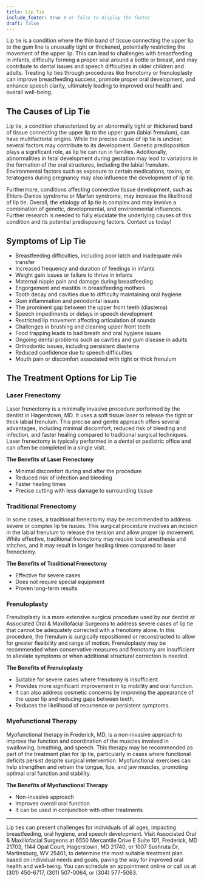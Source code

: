 ```yaml
---
title: Lip Tie
include_footer: true # or false to display the footer
draft: false
---
```


Lip tie is a condition where the thin band of tissue connecting the upper lip to the gum line is unusually tight or thickened, potentially restricting the movement of the upper lip. This can lead to challenges with breastfeeding in infants, difficulty forming a proper seal around a bottle or breast, and may contribute to dental issues and speech difficulties in older children and adults. Treating lip ties through procedures like frenotomy or frenuloplasty can improve breastfeeding success, promote proper oral development, and enhance speech clarity, ultimately leading to improved oral health and overall well-being. 

## The Causes of Lip Tie 

Lip tie, a condition characterized by an abnormally tight or thickened band of tissue connecting the upper lip to the upper gum (labial frenulum), can have multifactorial origins. While the precise cause of lip tie is unclear, several factors may contribute to its development. Genetic predisposition plays a significant role, as lip tie can run in families. Additionally, abnormalities in fetal development during gestation may lead to variations in the formation of the oral structures, including the labial frenulum. Environmental factors such as exposure to certain medications, toxins, or teratogens during pregnancy may also influence the development of lip tie.

Furthermore, conditions affecting connective tissue development, such as Ehlers-Danlos syndrome or Marfan syndrome, may increase the likelihood of lip tie. Overall, the etiology of lip tie is complex and may involve a combination of genetic, developmental, and environmental influences. Further research is needed to fully elucidate the underlying causes of this condition and its potential predisposing factors. Contact us today! 

## Symptoms of Lip Tie 
- Breastfeeding difficulties, including poor latch and inadequate milk transfer
- Increased frequency and duration of feedings in infants
- Weight gain issues or failure to thrive in infants
- Maternal nipple pain and damage during breastfeeding
- Engorgement and mastitis in breastfeeding mothers
- Tooth decay and cavities due to difficulty maintaining oral hygiene
- Gum inflammation and periodontal issues
- The prominent gap between the upper front teeth (diastema)
- Speech impediments or delays in speech development
- Restricted lip movement affecting articulation of sounds
- Challenges in brushing and cleaning upper front teeth
- Food trapping leads to bad breath and oral hygiene issues
- Ongoing dental problems such as cavities and gum disease in adults
- Orthodontic issues, including persistent diastema
- Reduced confidence due to speech difficulties
- Mouth pain or discomfort associated with tight or thick frenulum

## The Treatment Options for Lip Tie

### Laser Frenectomy

Laser frenectomy is a minimally invasive procedure performed by the dentist in Hagerstown, MD. It uses a soft tissue laser to release the tight or thick labial frenulum. This precise and gentle approach offers several advantages, including minimal discomfort, reduced risk of bleeding and infection, and faster healing compared to traditional surgical techniques. Laser frenectomy is typically performed in a dental or pediatric office and can often be completed in a single visit. 

**The Benefits of Laser Frenectomy**

- Minimal discomfort during and after the procedure
- Reduced risk of infection and bleeding
- Faster healing times
- Precise cutting with less damage to surrounding tissue

### Traditional Frenectomy 

In some cases, a traditional frenectomy may be recommended to address severe or complex lip tie issues. This surgical procedure involves an incision in the labial frenulum to release the tension and allow proper lip movement. While effective, traditional frenectomy may require local anesthesia and stitches, and it may result in longer healing times compared to laser frenectomy. 

**The Benefits of Traditional Frenectomy**

- Effective for severe cases
- Does not require special equipment
- Proven long-term results

### Frenuloplasty 

Frenuloplasty is a more extensive surgical procedure used by our dentist at Associated Oral & Maxillofacial Surgeons to address severe cases of lip tie that cannot be adequately corrected with a frenotomy alone. In this procedure, the frenulum is surgically repositioned or reconstructed to allow for greater flexibility and range of motion. Frenuloplasty may be recommended when conservative measures and frenotomy are insufficient to alleviate symptoms or when additional structural correction is needed. 

**The Benefits of Frenuloplasty**

- Suitable for severe cases where frenotomy is insufficient.
- Provides more significant improvement in lip mobility and oral function.
- It can also address cosmetic concerns by improving the appearance of the upper lip and reducing gaps between teeth.
- Reduces the likelihood of recurrence or persistent symptoms.

### Myofunctional Therapy 

Myofunctional therapy in Frederick, MD, is a non-invasive approach to improve the function and coordination of the muscles involved in swallowing, breathing, and speech. This therapy may be recommended as part of the treatment plan for lip tie, particularly in cases where functional deficits persist despite surgical intervention. Myofunctional exercises can help strengthen and retrain the tongue, lips, and jaw muscles, promoting optimal oral function and stability. 

**The Benefits of Myofunctional Therapy**

- Non-invasive approach
- Improves overall oral function
- It can be used in conjunction with other treatments

---

Lip ties can present challenges for individuals of all ages, impacting breastfeeding, oral hygiene, and speech development. Visit Associated Oral & Maxillofacial Surgeons at 6550 Mercantile Drive E Suite 101, Frederick, MD 21703, 1144 Opal Court, Hagerstown, MD 21740, or 1007 Sushruta Dr, Martinsburg, WV 25401, to determine the most suitable treatment plan based on individual needs and goals, paving the way for improved oral health and well-being. You can schedule an appointment online or call us at (301) 450-6717, (301) 507-0064, or (304) 577-5063.
